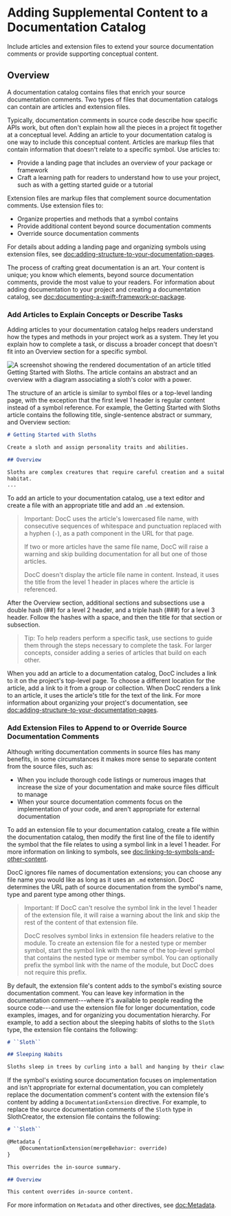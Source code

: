 # Adding Supplemental Content to a Documentation Catalog

Include articles and extension files to extend your source documentation comments or provide supporting conceptual content.

## Overview

A documentation catalog contains files that enrich your source documentation
comments. Two types of files that documentation catalogs can contain are
articles and extension files.

Typically, documentation comments in source code describe how specific APIs
work, but often don't explain how all the pieces in a project fit together at a
conceptual level. Adding an article to your documentation catalog is one way to
include this conceptual content. Articles are markup files that contain
information that doesn't relate to a specific symbol. Use articles to:

* Provide a landing page that includes an overview of your package or framework
* Craft a learning path for readers to understand how to use your project, such
  as with a getting started guide or a tutorial
  
Extension files are markup files that complement source documentation
 comments. Use extension files to:

* Organize properties and methods that a symbol contains
* Provide additional content beyond source documentation comments
* Override source documentation comments

For details about adding a landing page and organizing symbols using extension
files, see
<doc:adding-structure-to-your-documentation-pages>.

The process of crafting great documentation is an art. Your
content is unique; you know which elements, beyond source
documentation comments, provide the most value to your readers. For 
information about adding documentation to your project and creating a
documentation catalog, see
<doc:documenting-a-swift-framework-or-package>.

### Add Articles to Explain Concepts or Describe Tasks

Adding articles to your documentation catalog helps readers understand how
the types and methods in your project work as a system. They let you
explain how to complete a task, or discuss a broader concept that doesn't fit
into an Overview section for a specific symbol.

![A screenshot showing the rendered documentation of an article titled Getting Started with Sloths. The article contains an abstract and an overview with a diagram associating a sloth's color with a power.](5_article)

The structure of an article is similar to symbol files or a top-level landing
page, with the exception that the first level 1 header is regular content instead
of a symbol reference. For example, the Getting Started with Sloths article
contains the following title, single-sentence abstract or summary, and Overview section:

```markdown
# Getting Started with Sloths

Create a sloth and assign personality traits and abilities.

## Overview

Sloths are complex creatures that require careful creation and a suitable
habitat.
...
```

To add an article to your documentation catalog, use a text editor and create a
file with an appropriate title and add an `.md` extension.

> Important:
> DocC uses the article's lowercased file name, with consecutive
> sequences of whitespace and punctuation replaced with a hyphen (`-`), as a
> path component in the URL for that page.
>
> If two or more articles have the same file name, DocC will raise a warning
> and skip building documentation for all but one of those articles.
>
> DocC doesn't display the article file name in content. Instead, it uses the
> title from the level 1 header in places where the article is referenced.

After the Overview section, additional sections and subsections use a double
hash (##) for a level 2 header, and a triple hash (###) for a level 3 header.
Follow the hashes with a space, and then the title for that section or
subsection.

> Tip: To help readers perform a specific task, use sections to guide them
  through the steps necessary to complete the task. For larger concepts, consider
  adding a series of articles that build on each other.

When you add an article to a documentation catalog, DocC includes a link to it
on the project's top-level page. To choose a different location for the
article, add a link to it from a group or collection. When DocC renders a link to
 an article, it uses the article's title for the text of the link. For more information
about organizing your project's documentation, see
<doc:adding-structure-to-your-documentation-pages>. 
 
### Add Extension Files to Append to or Override Source Documentation Comments

Although writing documentation comments in source files has many benefits, in some circumstances it makes more sense to separate content from the source files, such as:

* When you include thorough code listings or numerous images that increase the
  size of your documentation and make source files difficult to manage
* When your source documentation comments focus on the implementation of your
  code, and aren't appropriate for external documentation

To add an extension file to your documentation catalog, create a file within the
documentation catalog, then modify the first line of the file to identify the
symbol that the file relates to using a symbol link in a level 1 header. For
more information on linking to symbols, see
<doc:linking-to-symbols-and-other-content>.

DocC ignores file names of documentation extensions; you can choose any file
name you would like as long as it uses an `.md` extension. DocC determines the
URL path of source documentation from the symbol's name, type and parent type
among other things.

> Important: If DocC can't resolve the symbol link in the level 1 header of the
> extension file, it will raise a warning about the link and skip the rest of
> the content of that extension file.
>
> DocC resolves symbol links in extension file headers relative to the module.
> To create an extension file for a nested type or member symbol, start the
> symbol link with the name of the top-level symbol that contains the nested
> type or member symbol. You can optionally prefix the symbol link with the
> name of the module, but DocC does not require this prefix.

By default, the extension file's content adds to the symbol's existing source documentation comment. 
You can leave key information in the documentation comment---where it's available to people reading the source code---and use the extension file for longer documentation, code examples, images, and for organizing you documentation hierarchy. 
For example, to add a section about the sleeping habits of sloths to the `Sloth` type, the extension file contains the following:

```markdown
# ``Sloth``

## Sleeping Habits

Sloths sleep in trees by curling into a ball and hanging by their claws.
```

If the symbol's existing source documentation focuses on implementation and isn't appropriate for external documentation, you can completely replace the documentation comment's content with the extension file's content by adding a ``DocumentationExtension`` directive. 
For example, to replace the source documentation comments of the `Sloth` type in SlothCreator, the extension file contains the following:

```markdown
# ``Sloth``

@Metadata {
    @DocumentationExtension(mergeBehavior: override)
}

This overrides the in-source summary.

## Overview

This content overrides in-source content.
```

For more information on `Metadata` and other directives, see
<doc:Metadata>.

<!-- Copyright (c) 2021-2024 Apple Inc and the Swift Project authors. All Rights Reserved. -->
